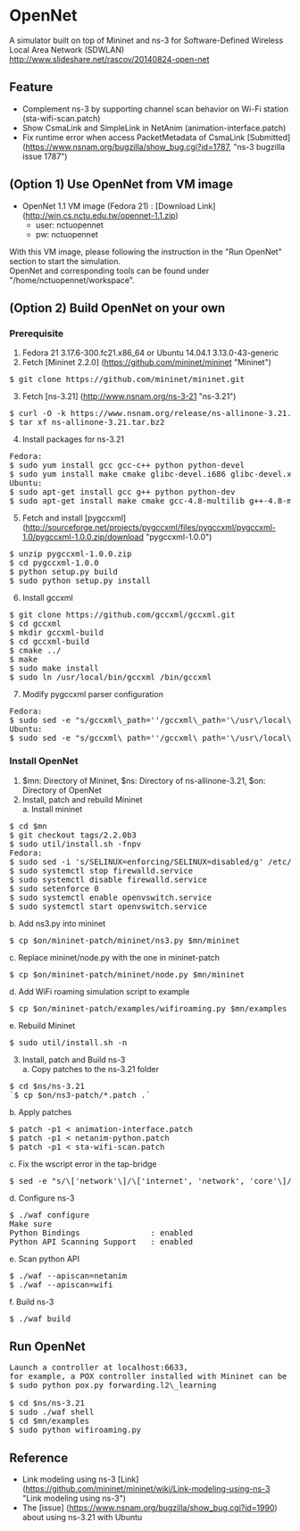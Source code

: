 # OpenNet
A simulator built on top of Mininet and ns-3 for Software-Defined Wireless Local Area Network (SDWLAN)<br/>
http://www.slideshare.net/rascov/20140824-open-net <br/>

## Feature
* Complement ns-3 by supporting channel scan behavior on Wi-Fi station (sta-wifi-scan.patch)
* Show CsmaLink and SimpleLink in NetAnim (animation-interface.patch)
* Fix runtime error when access PacketMetadata of CsmaLink [Submitted] (https://www.nsnam.org/bugzilla/show_bug.cgi?id=1787, "ns-3 bugzilla issue 1787")

## (Option 1) Use OpenNet from VM image
* OpenNet 1.1 VM image (Fedora 21) : [Download Link] (http://win.cs.nctu.edu.tw/opennet-1.1.zip)
    - user: nctuopennet
    - pw: nctuopennet

With this VM image, please following the instruction in the "Run OpenNet" section to start the simulation.<br/>
OpenNet and corresponding tools can be found under "/home/nctuopennet/workspace".<br/>

## (Option 2) Build OpenNet on your own
### Prerequisite
1. Fedora 21 3.17.6-300.fc21.x86\_64 or Ubuntu 14.04.1 3.13.0-43-generic <br/>
2. Fetch [Mininet 2.2.0] (https://github.com/mininet/mininet "Mininet") <br/>
<pre>
$ git clone https://github.com/mininet/mininet.git
</pre>
3. Fetch [ns-3.21] (http://www.nsnam.org/ns-3-21 "ns-3.21") <br/>
<pre>
$ curl -O -k https://www.nsnam.org/release/ns-allinone-3.21.tar.bz2
$ tar xf ns-allinone-3.21.tar.bz2
</pre>
4. Install packages for ns-3.21 <br/>
<pre>
Fedora:
$ sudo yum install gcc gcc-c++ python python-devel
$ sudo yum install make cmake glibc-devel.i686 glibc-devel.x86\_64
Ubuntu:
$ sudo apt-get install gcc g++ python python-dev
$ sudo apt-get install make cmake gcc-4.8-multilib g++-4.8-multilib
</pre>
5. Fetch and install [pygccxml] (http://sourceforge.net/projects/pygccxml/files/pygccxml/pygccxml-1.0/pygccxml-1.0.0.zip/download "pygccxml-1.0.0") <br/>
<pre>
$ unzip pygccxml-1.0.0.zip
$ cd pygccxml-1.0.0
$ python setup.py build
$ sudo python setup.py install
</pre>
6. Install gccxml <br/>
<pre>
$ git clone https://github.com/gccxml/gccxml.git
$ cd gccxml
$ mkdir gccxml-build
$ cd gccxml-build
$ cmake ../
$ make
$ sudo make install
$ sudo ln /usr/local/bin/gccxml /bin/gccxml
</pre>
7. Modify pygccxml parser configuration <br/>
<pre>
Fedora:
$ sudo sed -e "s/gccxml\_path=''/gccxml\_path='\/usr\/local\/bin'/" -i /usr/lib/python2.7/site-packages/pygccxml/parser/config.py
Ubuntu:
$ sudo sed -e "s/gccxml\_path=''/gccxml\_path='\/usr\/local\/bin'/" -i /usr/local/lib/python2.7/dist-packages/pygccxml/parser/config.py
</pre>

### Install OpenNet
1. $mn: Directory of Mininet, $ns: Directory of ns-allinone-3.21, $on: Directory of OpenNet <br/>
2. Install, patch and rebuild Mininet <br/>
a. Install mininet <br/>
<pre>
$ cd $mn
$ git checkout tags/2.2.0b3
$ sudo util/install.sh -fnpv
Fedora:
$ sudo sed -i 's/SELINUX=enforcing/SELINUX=disabled/g' /etc/selinux/config
$ sudo systemctl stop firewalld.service
$ sudo systemctl disable firewalld.service
$ sudo setenforce 0
$ sudo systemctl enable openvswitch.service
$ sudo systemctl start openvswitch.service
</pre>
b. Add ns3.py into mininet <br/>
<pre>
$ cp $on/mininet-patch/mininet/ns3.py $mn/mininet
</pre>
c. Replace mininet/node.py with the one in mininet-patch <br/>
<pre>
$ cp $on/mininet-patch/mininet/node.py $mn/mininet
</pre>
d. Add WiFi roaming simulation script to example <br/>
<pre>
$ cp $on/mininet-patch/examples/wifiroaming.py $mn/examples
</pre>
e. Rebuild Mininet <br/>
<pre>
$ sudo util/install.sh -n
</pre>

3. Install, patch and Build ns-3 <br/>
a. Copy patches to the ns-3.21 folder <br/>
<pre>
$ cd $ns/ns-3.21
`$ cp $on/ns3-patch/*.patch .`
</pre>
b. Apply patches <br/>
<pre>
$ patch -p1 &lt; animation-interface.patch
$ patch -p1 &lt; netanim-python.patch
$ patch -p1 &lt; sta-wifi-scan.patch
</pre>
c. Fix the wscript error in the tap-bridge <br/>
<pre>
$ sed -e "s/\['network'\]/\['internet', 'network', 'core'\]/" -i src/tap-bridge/wscript
</pre>
d. Configure ns-3 <br/>
<pre>
$ ./waf configure
Make sure
Python Bindings               : enabled
Python API Scanning Support   : enabled
</pre>
e. Scan python API <br/>
<pre>
$ ./waf --apiscan=netanim
$ ./waf --apiscan=wifi
</pre>
f. Build ns-3 <br/>
<pre>
$ ./waf build
</pre>

## Run OpenNet
<pre>
Launch a controller at localhost:6633,
for example, a POX controller installed with Mininet can be running with:
$ sudo python pox.py forwarding.l2\_learning

$ cd $ns/ns-3.21
$ sudo ./waf shell
$ cd $mn/examples
$ sudo python wifiroaming.py
</pre>

## Reference
* Link modeling using ns-3 [Link] (https://github.com/mininet/mininet/wiki/Link-modeling-using-ns-3 "Link modeling using ns-3")
* The [issue] (https://www.nsnam.org/bugzilla/show_bug.cgi?id=1990) about using ns-3.21 with Ubuntu
